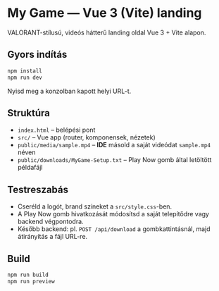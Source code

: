 # My Game — Vue 3 (Vite) landing

VALORANT-stílusú, videós hátterű landing oldal Vue 3 + Vite alapon.

## Gyors indítás

```bash
npm install
npm run dev
```

Nyisd meg a konzolban kapott helyi URL-t.

## Struktúra

- `index.html` – belépési pont
- `src/` – Vue app (router, komponensek, nézetek)
- `public/media/sample.mp4` – **IDE** másold a saját videódat `sample.mp4` néven
- `public/downloads/MyGame-Setup.txt` – Play Now gomb által letöltött példafájl

## Testreszabás

- Cseréld a logót, brand színeket a `src/style.css`-ben.
- A Play Now gomb hivatkozását módosítsd a saját telepítődre vagy backend végpontodra.
- Később backend: pl. `POST /api/download` a gombkattintásnál, majd átirányítás a fájl URL-re.

## Build

```bash
npm run build
npm run preview
```
